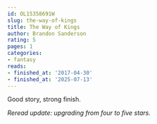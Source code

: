```yaml
---
id: OL15358691W
slug: the-way-of-kings
title: The Way of Kings
author: Brandon Sanderson
rating: 5
pages: 1
categories:
- fantasy
reads:
- finished_at: '2017-04-30'
- finished_at: '2025-07-13'
---
```


Good story, strong finish.

_Reread update: upgrading from four to five stars._